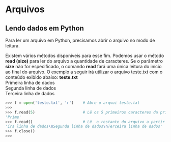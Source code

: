 # Arquivos

## Lendo dados em Python

Para ler um arquivo em Python, precisamos abrir o arquivo no modo de leitura.

Existem vários métodos disponíveis para esse fim. Podemos usar o método **read (size)** para ler do arquivo a quantidade de caracteres. 
Se o parâmetro **size** não for especificado, o comando **read** fará uma única leitura do início ao final do arquivo.
O exemplo a seguir irá utilizar o arquivo teste.txt com o conteúdo exibido abaixo:
**teste.txt**<br>
Primeira linha de dados<br>
Segunda linha de dados<br>
Terceira linha de dados<br>

``` python
>>> f = open('teste.txt', 'r')    # Abre o arqvui teste.txt
>>> 
>>> f.read(5)                     # Lê os 5 primeiros caracteres da primeira linha
'Prime'
>>> f.read()                      # Lê  o restante do arquivo a partir do 6º caracter da primeira linha até o final do arquivo
'ira linha de dados\nSegunda linha de dados\nTerceira linha de dados'
>>> f.close()
>>> 
```` 
